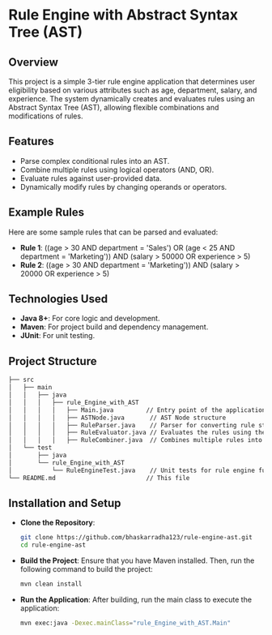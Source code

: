 # Rule Engine with Abstract Syntax Tree (AST)

## Overview
This project is a simple 3-tier rule engine application that determines user eligibility based on various attributes such as age, department, salary, and experience. The system dynamically creates and evaluates rules using an Abstract Syntax Tree (AST), allowing flexible combinations and modifications of rules.

## Features
- Parse complex conditional rules into an AST.
- Combine multiple rules using logical operators (AND, OR).
- Evaluate rules against user-provided data.
- Dynamically modify rules by changing operands or operators.

## Example Rules

Here are some sample rules that can be parsed and evaluated:

- **Rule 1**: ((age > 30 AND department = 'Sales') OR (age < 25 AND department = 'Marketing')) 
AND (salary > 50000 OR experience > 5)
- **Rule 2**: ((age > 30 AND department = 'Marketing')) 
AND (salary > 20000 OR experience > 5)




 ## Technologies Used
- **Java 8+**: For core logic and development.
- **Maven**: For project build and dependency management.
- **JUnit**: For unit testing.
## Project Structure
```bash
├── src
│   ├── main
│   │   ├── java
│   │   │   ├── rule_Engine_with_AST
│   │   │   │   ├── Main.java         // Entry point of the application
│   │   │   │   ├── ASTNode.java       // AST Node structure
│   │   │   │   ├── RuleParser.java    // Parser for converting rule strings to AST
│   │   │   │   ├── RuleEvaluator.java // Evaluates the rules using the AST
│   │   │   │   ├── RuleCombiner.java  // Combines multiple rules into a single AST
│   └── test
│       ├── java
│       └── rule_Engine_with_AST
│           └── RuleEngineTest.java    // Unit tests for rule engine functionalities
└── README.md                         // This file
```
 ## Installation and Setup
- **Clone the Repository**:
  ```bash
  git clone https://github.com/bhaskarradha123/rule-engine-ast.git
  cd rule-engine-ast
  ```
  
- **Build the Project**: Ensure that you have Maven installed. Then, run the following command to build the project:

   ```bash
   mvn clean install

   ``` 
- **Run the Application**: After building, run the main class to execute the application:

   ```bash
   mvn exec:java -Dexec.mainClass="rule_Engine_with_AST.Main"
   ```

